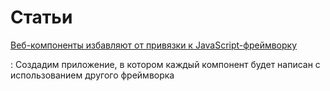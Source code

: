# Статьи

[Веб-компоненты избавляют от привязки к JavaScript-фреймворку](./wc-framework-lock-in.md)

: Создадим приложение, в котором каждый компонент будет написан с использованием другого фреймворка
